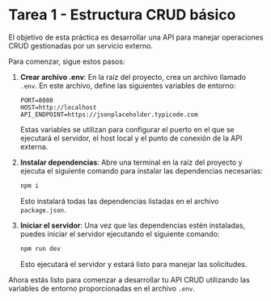 # Tarea 1 - Estructura CRUD básico

El objetivo de esta práctica es desarrollar una API para manejar operaciones CRUD gestionadas por un servicio externo.

Para comenzar, sigue estos pasos:

1. **Crear archivo .env**: En la raíz del proyecto, crea un archivo llamado `.env`. En este archivo, define las siguientes variables de entorno:

   ```plaintext
   PORT=8080
   HOST=http://localhost
   API_ENDPOINT=https://jsonplaceholder.typicode.com
   ```

   Estas variables se utilizan para configurar el puerto en el que se ejecutará el servidor, el host local y el punto de conexión de la API externa.

2. **Instalar dependencias**: Abre una terminal en la raíz del proyecto y ejecuta el siguiente comando para instalar las dependencias necesarias:

   ```bash
   npm i
   ```

   Esto instalará todas las dependencias listadas en el archivo `package.json`.

3. **Iniciar el servidor**: Una vez que las dependencias estén instaladas, puedes iniciar el servidor ejecutando el siguiente comando:

   ```bash
   npm run dev
   ```

   Esto ejecutará el servidor y estará listo para manejar las solicitudes.

Ahora estás listo para comenzar a desarrollar tu API CRUD utilizando las variables de entorno proporcionadas en el archivo `.env`.
